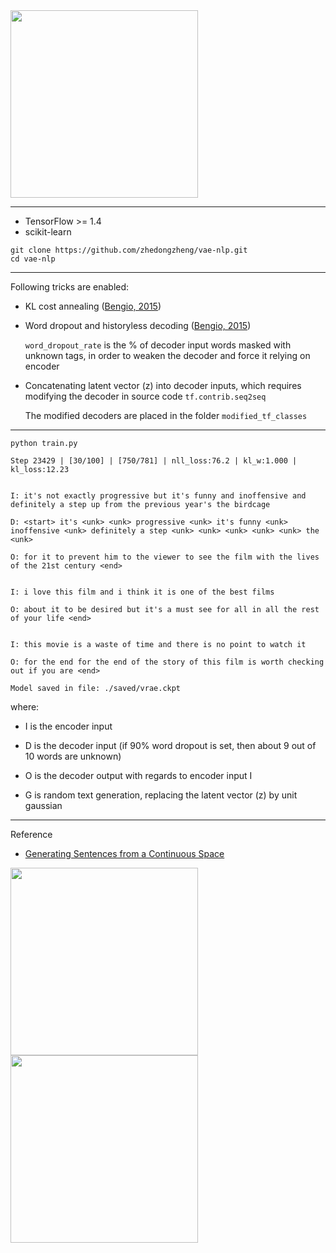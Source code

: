 <img src="https://github.com/zhedongzheng/finch/blob/master/assets/vrae_motivation.png" height='300'>

---
* TensorFlow >= 1.4
* scikit-learn
```
git clone https://github.com/zhedongzheng/vae-nlp.git
cd vae-nlp
```
---
Following tricks are enabled:
* KL cost annealing ([Bengio, 2015](https://arxiv.org/abs/1511.06349))

* Word dropout and historyless decoding ([Bengio, 2015](https://arxiv.org/abs/1511.06349))

  ```word_dropout_rate``` is the % of decoder input words masked with unknown tags, in order to weaken the decoder and force it relying on encoder

* Concatenating latent vector (z) into decoder inputs, which requires modifying the decoder in source code ```tf.contrib.seq2seq```

  The modified decoders are placed in the folder ``` modified_tf_classes ```
---
``` python train.py ```
```
Step 23429 | [30/100] | [750/781] | nll_loss:76.2 | kl_w:1.000 | kl_loss:12.23 


I: it's not exactly progressive but it's funny and inoffensive and definitely a step up from the previous year's the birdcage

D: <start> it's <unk> <unk> progressive <unk> it's funny <unk> inoffensive <unk> definitely a step <unk> <unk> <unk> <unk> <unk> the <unk>

O: for it to prevent him to the viewer to see the film with the lives of the 21st century <end>


I: i love this film and i think it is one of the best films

O: about it to be desired but it's a must see for all in all the rest of your life <end>


I: this movie is a waste of time and there is no point to watch it

O: for the end for the end of the story of this film is worth checking out if you are <end>

Model saved in file: ./saved/vrae.ckpt
```
where:
* I is the encoder input

* D is the decoder input (if 90% word dropout is set, then about 9 out of 10 words are unknown)

* O is the decoder output with regards to encoder input I

* G is random text generation, replacing the latent vector (z) by unit gaussian

---
Reference
* [Generating Sentences from a Continuous Space](https://arxiv.org/abs/1511.06349)

<img src="https://github.com/zhedongzheng/finch/blob/master/assets/vrae_struct.jpg" height='300'>

<img src="https://github.com/zhedongzheng/finch/blob/master/assets/vrae.png" height="300">
